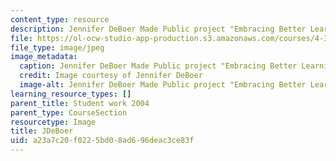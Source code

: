 ```yaml
---
content_type: resource
description: Jennifer DeBoer Made Public project "Embracing Better Learning"
file: https://ol-ocw-studio-app-production.s3.amazonaws.com/courses/4-301-introduction-to-the-visual-arts-spring-2007/a23a7c20f0225bd08ad696deac3ce83f_1deboer.jpg
file_type: image/jpeg
image_metadata:
  caption: Jennifer DeBoer Made Public project "Embracing Better Learning"
  credit: Image courtesy of Jennifer DeBoer
  image-alt: Jennifer DeBoer Made Public project "Embracing Better Learning"
learning_resource_types: []
parent_title: Student work 2004
parent_type: CourseSection
resourcetype: Image
title: JDeBoer
uid: a23a7c20-f022-5bd0-8ad6-96deac3ce83f
---
```

